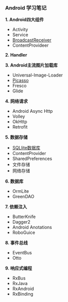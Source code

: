 ### Android 学习笔记

**1. Android四大组件**
- Activity
- Service
- [BroadcastReceiver](https://github.com/zhaoqingyue/ZQYAndroidNotes/blob/master/component/BroadcastReceiver.md)
- ContentProvideer

**2. Handler**

**3. Android主流图片加载库**
- Universal-Image-Loader
- [Picasso](https://github.com/zhaoqingyue/ZQYAndroidNotes/blob/master/picture_loading_lib/Android_Picasso图片加载.md)
- Fresco
- Glide

**4. 网络请求**
- Android Async Http
- Volley
- OkHttp
- Retrofit

**5. 数据存储**
- [SQLlite数据库](https://github.com/zhaoqingyue/ZQYAndroidNotes/blob/master/storage_method/Android_SQLlite%E6%95%B0%E6%8D%AE%E5%BA%93.md)
- ContentProvider
- SharedPreferences
- 文件存储
- 网络存储

**6. 数据库**
- OrmLite
- GreenDAO


**7. 依赖注入**
- ButterKnife
- Dagger2
- Android Anotations
- RoboGuice

**8. 事件总线**
- EventBus
- Otto

**9. 响应式编程**
- RxBus
- RxJava
- RxAndroid
- RxBinding
